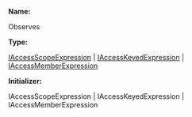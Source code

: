 **Name:**

Observes

**Type:**

[IAccessScopeExpression](https://gitbook-18.gitbook.io/au//runtime/ast/interfaces/iaccessscopeexpression) | [IAccessKeyedExpression](https://gitbook-18.gitbook.io/au//runtime/ast/interfaces/iaccesskeyedexpression) | [IAccessMemberExpression](https://gitbook-18.gitbook.io/au//runtime/ast/interfaces/iaccessmemberexpression)

**Initializer:**

IAccessScopeExpression | IAccessKeyedExpression | IAccessMemberExpression

